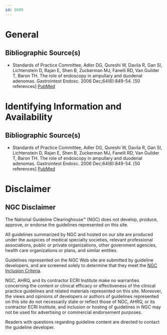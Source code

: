 ```yaml
---
id: 5609
---
```


# General

## Bibliographic Source(s)

- Standards of Practice Committee, Adler DG, Qureshi W, Davila R, Gan SI, Lichtenstein D, Rajan E, Shen B, Zuckerman MJ, Fanelli RD, Van Guilder T, Baron TH. The role of endoscopy in ampullary and duodenal adenomas. Gastrointest Endosc. 2006 Dec;64(6):849-54. [50 references] [ PubMed ](http://www.ncbi.nlm.nih.gov/entrez/query.fcgi?cmd=Retrieve&db=pubmed&dopt=Abstract&list_uids=17140885)

# Identifying Information and Availability

## Bibliographic Source(s)

- Standards of Practice Committee, Adler DG, Qureshi W, Davila R, Gan SI, Lichtenstein D, Rajan E, Shen B, Zuckerman MJ, Fanelli RD, Van Guilder T, Baron TH. The role of endoscopy in ampullary and duodenal adenomas. Gastrointest Endosc. 2006 Dec;64(6):849-54. [50 references] [ PubMed ](http://www.ncbi.nlm.nih.gov/entrez/query.fcgi?cmd=Retrieve&db=pubmed&dopt=Abstract&list_uids=17140885)

# Disclaimer

## NGC Disclaimer

The National Guideline Clearinghouse™ (NGC) does not develop, produce, approve, or endorse the guidelines represented on this site.

All guidelines summarized by NGC and hosted on our site are produced under the auspices of medical specialty societies, relevant professional associations, public or private organizations, other government agencies, health care organizations or plans, and similar entities.

Guidelines represented on the NGC Web site are submitted by guideline developers, and are screened solely to determine that they meet the [NGC Inclusion Criteria](/help-and-about/summaries/inclusion-criteria).

NGC, AHRQ, and its contractor ECRI Institute make no warranties concerning the content or clinical efficacy or effectiveness of the clinical practice guidelines and related materials represented on this site. Moreover, the views and opinions of developers or authors of guidelines represented on this site do not necessarily state or reflect those of NGC, AHRQ, or its contractor ECRI Institute, and inclusion or hosting of guidelines in NGC may not be used for advertising or commercial endorsement purposes.

Readers with questions regarding guideline content are directed to contact the guideline developer.

